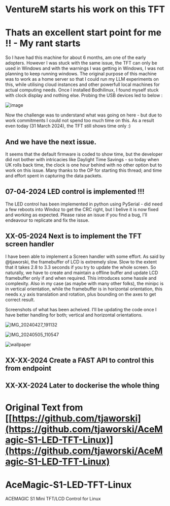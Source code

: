 # VentureM starts his work on this TFT
# Thats an excellent start point for me !! - My rant starts

So I have had this machine for about 6 months, am one of the early adopters. However I was stuck with the same issue, the TFT can only be used in Windows and with the warnings I was  getting in Windows, I was not planning to keep running windows.
The original purpose of this machine was to work as a home server so that I could run my LLM experiments on this, while utilising cloud instances and other powerfull local machines for actual computing needs.
Once I installed Bodhilinux, I found myself stuck with clock display and nothing else. Probing the USB devices led to below :

![image](https://github.com/venturem/AceMagic-S1-LED-TFT-Linux/assets/13586393/4e2fd070-137e-4bf1-9127-10ffdefecc10)

Now the challenge was to understand what was going on here - but due to work commitments I could not spend too much time on this.
As a result even today (31 March 2024), the TFT still shows time only :)

## And we have the next issue.
It seems that the default firmware is coded to show time, but the developer did not bother with intricacies like Daylight Time Savings - so today when UK rolls back time, the clock is one hour behind with no other option but to work on this issue.
Many thanks to the OP for starting this thread; and time and effort spent in capturing the data packets.


## 07-04-2024 LED control is implemented !!! 

The LED control has been implemented in python using PySerial - did need a few reboots into Windoz to get the CRC right, but I belive it is now fixed and working as expected.
Please raise an issue if you find a bug, I'll endeavour to replicate and fix the issue.

## XX-05-2024 Next is to implement the TFT screen handler 

I have been able to implement a Screen handler with some effort. As said by @tjaworski, the framebuffer of LCD is extremely slow. Slow to the extent that it takes 2.8 to 3.3 seconds if you try to update the whole screen.
So naturally, we have to create and maintain a offline buffer and update LCD framebuffer only if and when required. This introduces some hassle and complexity.
Also in my case (as maybe with many other folks), the minipc is in vertical orientation, while the framebuffer is in horizontal orientation, this needs x,y axis translation and rotation, plus bounding on the axes to get correct result.

Screenshots of what has been acheived. I'll be updating the code once I have better handling for both; vertical and horizontal orientations.

![IMG_20240427_191132](https://github.com/venturem/AceMagic-S1-LED-TFT-Linux/assets/13586393/b1606762-64ce-4f34-b956-586746d8afb8)


![IMG_20240505_110547](https://github.com/venturem/AceMagic-S1-LED-TFT-Linux/assets/13586393/c2efc188-270a-4d11-9ee0-94f9cee338e0)

![wallpaper](https://github.com/venturem/AceMagic-S1-LED-TFT-Linux/assets/13586393/6562b003-3fce-44db-81bd-5ea2b0f8ea04)



## XX-XX-2024 Create a FAST API to control this from endpoint

## XX-XX-2024 Later to dockerise the whole thing



# Original Text from [[https://github.com/tjaworski](https://github.com/tjaworski/AceMagic-S1-LED-TFT-Linux)](https://github.com/tjaworski/AceMagic-S1-LED-TFT-Linux)



# AceMagic-S1-LED-TFT-Linux
ACEMAGIC S1 Mini TFT/LCD Control for Linux



